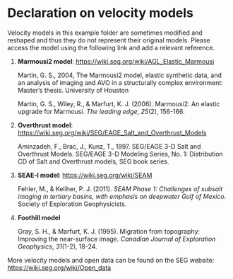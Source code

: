 # Declaration on velocity models

Velocity models in this example folder are sometimes modified and reshaped and thus they do not represent their original models. Please access the model using the following link and add a relevant reference.

1. **Marmousi2 model**: https://wiki.seg.org/wiki/AGL_Elastic_Marmousi

   Martin, G. S., 2004, The Marmousi2 model, elastic synthetic data, and an analysis of imaging and AVO in a structurally complex environment: Master’s thesis. University of Houston

   Martin, G. S., Wiley, R., & Marfurt, K. J. (2006). Marmousi2: An elastic upgrade for Marmousi. *The leading edge*, *25*(2), 156-166.

2. **Overthrust model**: https://wiki.seg.org/wiki/SEG/EAGE_Salt_and_Overthrust_Models 

   Aminzadeh, F., Brac, J., Kunz, T., 1997. SEG/EAGE 3-D Salt and Overthrust Models. SEG/EAGE 3-D Modeling Series, No. 1: Distribution CD of Salt and Overthrust models, SEG book series.

3. **SEAE-I model**: https://wiki.seg.org/wiki/SEAM 

   Fehler, M., & Keliher, P. J. (2011). *SEAM Phase 1: Challenges of subsalt imaging in tertiary basins, with emphasis on deepwater Gulf of Mexico*. Society of Exploration Geophysicists.

4. **Foothill model**

   Gray, S. H., & Marfurt, K. J. (1995). Migration from topography: Improving the near-surface image. *Canadian Journal of Exploration Geophysics*, *31*(1-2), 18-24.

More velocity models and open data can be found on the SEG website: https://wiki.seg.org/wiki/Open_data



